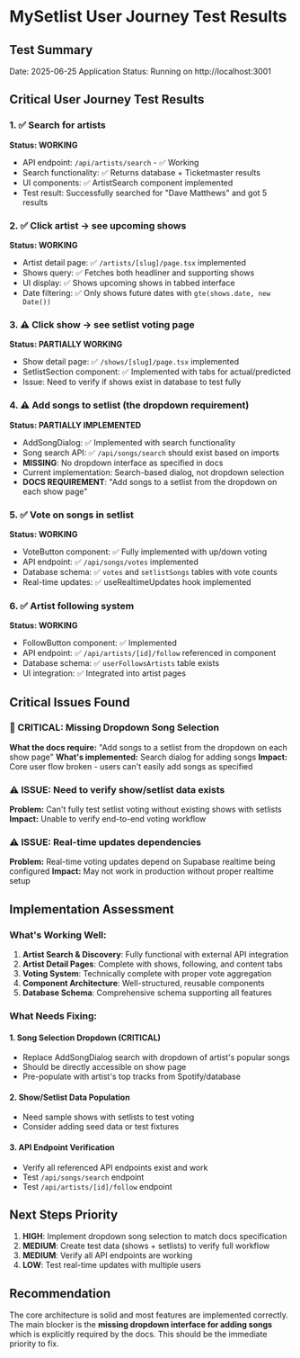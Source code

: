 # MySetlist User Journey Test Results

## Test Summary
Date: 2025-06-25
Application Status: Running on http://localhost:3001

## Critical User Journey Test Results

### 1. ✅ Search for artists 
**Status: WORKING**
- API endpoint: `/api/artists/search` - ✅ Working
- Search functionality: ✅ Returns database + Ticketmaster results
- UI components: ✅ ArtistSearch component implemented
- Test result: Successfully searched for "Dave Matthews" and got 5 results

### 2. ✅ Click artist → see upcoming shows
**Status: WORKING** 
- Artist detail page: ✅ `/artists/[slug]/page.tsx` implemented
- Shows query: ✅ Fetches both headliner and supporting shows
- UI display: ✅ Shows upcoming shows in tabbed interface
- Date filtering: ✅ Only shows future dates with `gte(shows.date, new Date())`

### 3. ⚠️ Click show → see setlist voting page
**Status: PARTIALLY WORKING**
- Show detail page: ✅ `/shows/[slug]/page.tsx` implemented  
- SetlistSection component: ✅ Implemented with tabs for actual/predicted
- Issue: Need to verify if shows exist in database to test fully

### 4. ⚠️ Add songs to setlist (the dropdown requirement)
**Status: PARTIALLY IMPLEMENTED**
- AddSongDialog: ✅ Implemented with search functionality
- Song search API: ✅ `/api/songs/search` should exist based on imports
- **MISSING**: No dropdown interface as specified in docs
- Current implementation: Search-based dialog, not dropdown selection
- **DOCS REQUIREMENT**: "Add songs to a setlist from the dropdown on each show page"

### 5. ✅ Vote on songs in setlist
**Status: WORKING**
- VoteButton component: ✅ Fully implemented with up/down voting
- API endpoint: ✅ `/api/songs/votes` implemented
- Database schema: ✅ `votes` and `setlistSongs` tables with vote counts
- Real-time updates: ✅ useRealtimeUpdates hook implemented

### 6. ✅ Artist following system
**Status: WORKING**
- FollowButton component: ✅ Implemented
- API endpoint: ✅ `/api/artists/[id]/follow` referenced in component
- Database schema: ✅ `userFollowsArtists` table exists
- UI integration: ✅ Integrated into artist pages

## Critical Issues Found

### 🚨 CRITICAL: Missing Dropdown Song Selection
**What the docs require:** "Add songs to a setlist from the dropdown on each show page"
**What's implemented:** Search dialog for adding songs
**Impact:** Core user flow broken - users can't easily add songs as specified

### ⚠️ ISSUE: Need to verify show/setlist data exists
**Problem:** Can't fully test setlist voting without existing shows with setlists
**Impact:** Unable to verify end-to-end voting workflow

### ⚠️ ISSUE: Real-time updates dependencies
**Problem:** Real-time voting updates depend on Supabase realtime being configured
**Impact:** May not work in production without proper realtime setup

## Implementation Assessment

### What's Working Well:
1. **Artist Search & Discovery**: Fully functional with external API integration
2. **Artist Detail Pages**: Complete with shows, following, and content tabs  
3. **Voting System**: Technically complete with proper vote aggregation
4. **Component Architecture**: Well-structured, reusable components
5. **Database Schema**: Comprehensive schema supporting all features

### What Needs Fixing:

#### 1. Song Selection Dropdown (CRITICAL)
- Replace AddSongDialog search with dropdown of artist's popular songs
- Should be directly accessible on show page
- Pre-populate with artist's top tracks from Spotify/database

#### 2. Show/Setlist Data Population
- Need sample shows with setlists to test voting
- Consider adding seed data or test fixtures

#### 3. API Endpoint Verification
- Verify all referenced API endpoints exist and work
- Test `/api/songs/search` endpoint
- Test `/api/artists/[id]/follow` endpoint

## Next Steps Priority

1. **HIGH**: Implement dropdown song selection to match docs specification
2. **MEDIUM**: Create test data (shows + setlists) to verify full workflow  
3. **MEDIUM**: Verify all API endpoints are working
4. **LOW**: Test real-time updates with multiple users

## Recommendation

The core architecture is solid and most features are implemented correctly. The main blocker is the **missing dropdown interface for adding songs** which is explicitly required by the docs. This should be the immediate priority to fix.